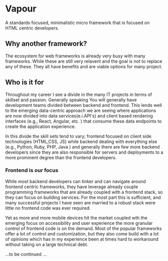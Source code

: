 # Vapour
A standards focused, minimalistic micro framework that is focused on HTML centric developers.

## Why another framework?
The ecosystem for web frameworks is already very busy with many frameworks. While these are still very relavent and the 
goal is not to replace any of these. They all have benefits and are viable options for many project.

## Who is it for
Throughout my career I see a divide in the many IT projects in terms of skillset and passion. Generally speaking
You will generally have development teams divided between backend and frontend. This lends well to the emerging
data-centric approach we are seeing where applications are now divided into data services(e.i.API's) and client based
rendering interfaces (e.g., React, Angular, etc. ) that consume these data endpoints to create the application experience.

In this divide the skill sets tend to vary; frontend focused on client side technologies (HTML,CSS, JS) while backend
dealing with everything else (e.g., Python, Ruby, PHP, Java ) and generally there are few more backend developers since
they are also responsible for servers and deployments to a more prominent degree than the frontend developers.

### Frontend is our focus
While most backend developers can tinker and can navigate around frontend centric frameworks, they have leverage already
couple programming frameworks that are already coupled with a frontend stack, so they can focus on building services. 
For the most part this is sufficient, and many successful projects I have seen are married to a robust stack were little
no frontend code was ever required.

Yet as more and more mobile devices hit the market coupled wth the emerging focus on accessibility and user experience
the more granular control of frontend code is on the demand. Most of the popular frameworks offer a lot of control and
customization, but they also come build with a lot of opinions which has in my experience been at times hard to workaround 
without taking on a large technical debt.

...to be continued ...


